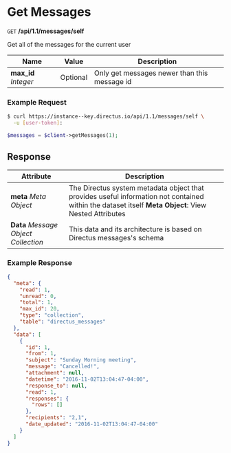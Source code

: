 # Get Messages

<span class="request">`GET` **/api/1.1/messages/self**</span>

<span class="description">Get all of the messages for the current user</span>

<span class="arguments">Name</span> | Value | Description
--------|-----|------------
**max_id** _Integer_  |  <span class="optional">Optional</span>  |  Only get messages newer than this message id

### Example Request

```bash
$ curl https://instance--key.directus.io/api/1.1/messages/self \
  -u [user-token]:
```

```php
$messages = $client->getMessages(1);
```

## Response

<span class="attributes">Attribute</span> | Description
--------|------------
**meta** _Meta Object_ | The Directus system metadata object that provides useful information not contained within the dataset itself <a class="object">**Meta Object**: View Nested Attributes</a>
**Data** _Message Object Collection_ | <span class="custom">This data and its architecture is based on Directus messages's schema</span>

### Example Response

```json
{
  "meta": {
    "read": 1,
    "unread": 0,
    "total": 1,
    "max_id": 20,
    "type": "collection",
    "table": "directus_messages"
  },
  "data": [
    {
      "id": 1,
      "from": 1,
      "subject": "Sunday Morning meeting",
      "message": "Cancelled!",
      "attachment": null,
      "datetime": "2016-11-02T13:04:47-04:00",
      "response_to": null,
      "read": 1,
      "responses": {
        "rows": []
      },
      "recipients": "2,1",
      "date_updated": "2016-11-02T13:04:47-04:00"
    }
  ]
}
```

